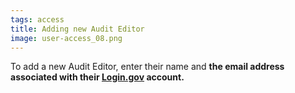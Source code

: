 ```yaml
---
tags: access
title: Adding new Audit Editor
image: user-access_08.png
---
```


To add a new Audit Editor, enter their name and **the email address associated with their [Login.gov](https://login.gov/) account.** 
